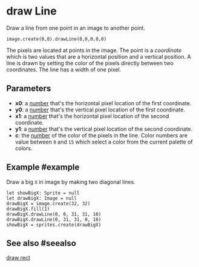 # draw Line

Draw a line from one point in an image to another point.

```sig
image.create(0,0).drawLine(0,0,0,0,0)
```

The pixels are located at points in the image. The point is a _coordinate_ which is two values that are a horizontal position and a vertical position. A line is drawn by setting the color of the pixels directly between two coordinates. The line has a width of one pixel.

## Parameters

* **x0**: a [number](/types/number) that's the horizontal pixel location of the first coordinate.
* **y0**: a [number](/types/number) that's the vertical pixel location of the first coordinate.
* **x1**: a [number](/types/number) that's the horizontal pixel location of the second coordinate.
* **y1**: a [number](/types/number) that's the vertical pixel location of the second coordinate.
* **c**: the [number](/types/number) of the color of the pixels in the line. Color numbers are value between `0` and `15` which select a color from the current palette of colors.

## Example #example

Draw a big `X` in image by making two diagonal lines.

```blocks
let showBigX: Sprite = null
let drawBigX: Image = null
drawBigX = image.create(32, 32)
drawBigX.fill(1)
drawBigX.drawLine(0, 0, 31, 31, 10)
drawBigX.drawLine(0, 31, 31, 0, 10)
showBigX = sprites.create(drawBigX)
```

## See also #seealso

[draw rect](/reference/images/image/draw-rect)

